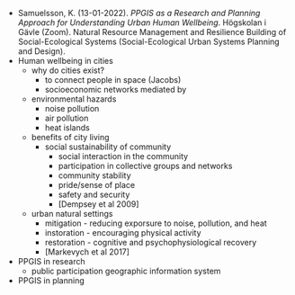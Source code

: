 - Samuelsson, K. (13-01-2022). _PPGIS as a Research and Planning Approach for Understanding Urban Human Wellbeing_. Högskolan i Gävle (Zoom). Natural Resource Management and Resilience Building of Social-Ecological Systems (Social-Ecological Urban Systems Planning and Design).
- Human wellbeing in cities
	- why do cities exist?
		- to connect people in space (Jacobs)
		- socioeconomic networks mediated by
	- environmental hazards
		- noise pollution
		- air pollution
		- heat islands
	- benefits of city living
		- social sustainability of community
			- social interaction in the community
			- participation in collective groups and networks
			- community stability
			- pride/sense of place
			- safety and security
			- [Dempsey et al 2009]
	- urban natural settings
		- mitigation - reducing exporsure to noise, pollution, and heat
		- instoration - encouraging physical activity
		- restoration - cognitive and psychophysiological recovery
		- [Markevych et al 2017]
- PPGIS in research
	- public participation geographic information system
- PPGIS in planning